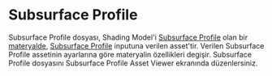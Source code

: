 # Subsurface Profile

Subsurface Profile dosyası, Shading Model'i [Subsurface Profile](../../Editörler/Materyal%20Editörü/Graph/Main%20Material%20Node#subsurface-profile) olan bir [materyalde](../Materyal), [Subsurface Profile](../../Editörler/Materyal%20Editörü/Graph/Main%20Material%20Node#subsurface-profile-1) inputuna verilen asset'tir. Verilen Subsurface Profile assetinin ayarlarına göre materyalin özellikleri degişir. Subsurface Profile dosyasını Subsurface Profile Asset Viewer ekranında düzenlersiniz.
